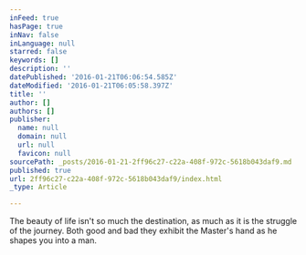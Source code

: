 ```yaml
---
inFeed: true
hasPage: true
inNav: false
inLanguage: null
starred: false
keywords: []
description: ''
datePublished: '2016-01-21T06:06:54.585Z'
dateModified: '2016-01-21T06:05:58.397Z'
title: ''
author: []
authors: []
publisher:
  name: null
  domain: null
  url: null
  favicon: null
sourcePath: _posts/2016-01-21-2ff96c27-c22a-408f-972c-5618b043daf9.md
published: true
url: 2ff96c27-c22a-408f-972c-5618b043daf9/index.html
_type: Article

---
```

The beauty of life isn't so much the destination, as much as it is the struggle of the journey.  Both good and bad they exhibit the Master's hand as he shapes you into a man.